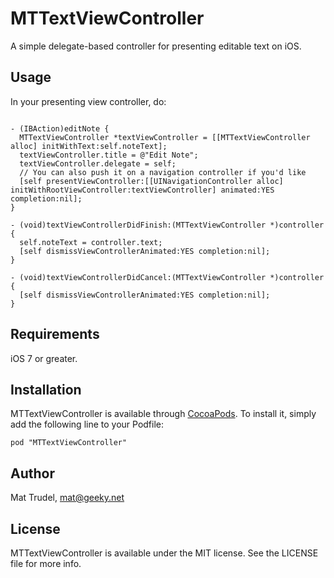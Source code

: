 # MTTextViewController

A simple delegate-based controller for presenting editable text on iOS.

## Usage

In your presenting view controller, do:

```objc

- (IBAction)editNote {
  MTTextViewController *textViewController = [[MTTextViewController alloc] initWithText:self.noteText];
  textViewController.title = @"Edit Note";
  textViewController.delegate = self;
  // You can also push it on a navigation controller if you'd like
  [self presentViewController:[[UINavigationController alloc] initWithRootViewController:textViewController] animated:YES completion:nil];
}

- (void)textViewControllerDidFinish:(MTTextViewController *)controller {
  self.noteText = controller.text;
  [self dismissViewControllerAnimated:YES completion:nil];
}

- (void)textViewControllerDidCancel:(MTTextViewController *)controller {
  [self dismissViewControllerAnimated:YES completion:nil];
}

```

## Requirements

iOS 7 or greater.

## Installation

MTTextViewController is available through [CocoaPods](http://cocoapods.org). To install
it, simply add the following line to your Podfile:

    pod "MTTextViewController"

## Author

Mat Trudel, mat@geeky.net

## License

MTTextViewController is available under the MIT license. See the LICENSE file for more info.

